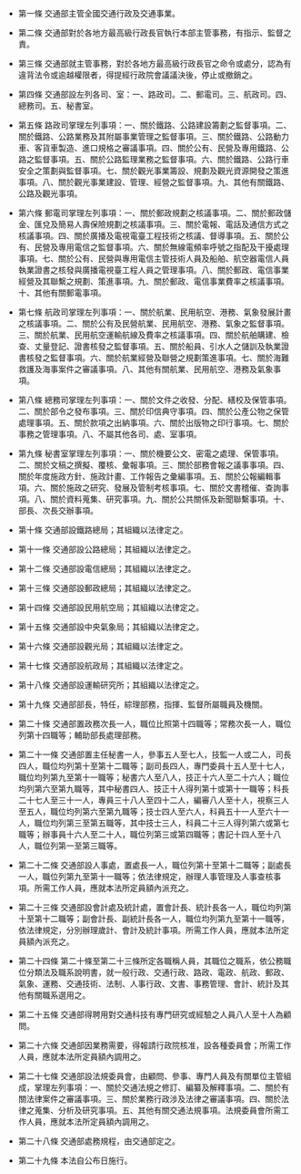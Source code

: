 * 第一條 交通部主管全國交通行政及交通事業。

* 第二條 交通部對於各地方最高級行政長官執行本部主管事務，有指示、監督之責。

* 第三條 交通部就主管事務，對於各地方最高級行政長官之命令或處分，認為有違背法令或逾越權限者，得提經行政院會議議決後，停止或撤銷之。

* 第四條 交通部設左列各司、室：一、路政司。二、郵電司。三、航政司。四、總務司。五、秘書室。

* 第五條 路政司掌理左列事項：一、關於鐵路、公路建設籌劃之監督事項。二、關於鐵路、公路業務及其附屬事業管理之監督事項。三、關於鐵路、公路動力車、客貨車製造、進口規格之審議事項。四、關於公有、民營及專用鐵路、公路之監督事項。五、關於公路監理業務之監督事項。六、關於鐵路、公路行車安全之策劃與監督事項。七、關於觀光事業籌設、規劃及觀光資源開發之策進事項。八、關於觀光事業建設、管理、經營之監督事項。九、其他有關鐵路、公路及觀光事項。

* 第六條 郵電司掌理左列事項：一、關於郵政規劃之核議事項。二、關於郵政儲金、匯兌及簡易人壽保險規劃之核議事項。三、關於電報、電話及通信方式之核議事項。四、關於廣播及電視電臺工程技術之核議、督導事項。五、關於公有、民營及專用電信之監督事項。六、關於無線電頻率呼號之指配及干擾處理事項。七、關於公有、民營與專用電信主管技術人員及船舶、航空器電信人員執業證書之核發與廣播電視臺工程人員之管理事項。八、關於郵政、電信事業經營及其聯繫之規劃、策進事項。九、關於郵政、電信事業費率之核議事項。十、其他有關郵電事項。

* 第七條 航政司掌理左列事項：一、關於航業、民用航空、港務、氣象發展計畫之核議事項。二、關於公有及民營航業、民用航空、港務、氣象之監督事項。三、關於航業、民用航空運輸航線及費率之核議事項。四、關於航舶購建、檢查、丈量登記、證書核發之監督事項。五、關於船員、引水人之儲訓及執業證書核發之監督事項。六、關於航業經營及聯營之規劃策進事項。七、關於海難救護及海事案件之審議事項。八、其他有關航業、民用航空、港務及氣象事項。

* 第八條 總務司掌理左列事項：一、關於文件之收發、分配、繕校及保管事項。二、關於部令之發布事項。三、關於印信典守事項。四、關於公產公物之保管處理事項。五、關於款項之出納事項。六、關於出版物之印行事項。七、關於事務之管理事項。八、不屬其他各司、處、室事項。

* 第九條 秘書室掌理左列事項：一、關於機要公文、密電之處理、保管事項。二、關於文稿之撰擬、覆核、彙報事項。三、關於部務會報之議事事項。四、關於年度施政方針、施政計畫、工作報告之彙編事項。五、關於公報編輯事項。六、關於施政之研究、發展及管制考核事項。七、關於文書稽催、查詢事項。八、關於資料蒐集、研究事項。九、關於公共關係及新聞聯繫事項。十、部長、次長交辦事項。

* 第十條 交通部設鐵路總局；其組織以法律定之。

* 第十一條 交通部設公路總局；其組織以法律定之。

* 第十二條 交通部設電信總局；其組織以法律定之。

* 第十三條 交通部設郵政總局；其組織以法律定之。

* 第十四條 交通部設民用航空局；其組織以法律定之。

* 第十五條 交通部設中央氣象局；其組織以法律定之。

* 第十六條 交通部設觀光局；其組織以法律定之。

* 第十七條 交通部設航政局；其組織以法律定之。

* 第十八條 交通部設運輸研究所；其組織以法律定之。

* 第十九條 交通部部長，特任，綜理部務，指揮、監督所屬職員及機關。

* 第二十條 交通部置政務次長一人，職位比照第十四職等；常務次長一人，職位列第十四職等；輔助部長處理部務。

* 第二十一條 交通部置主任秘書一人，參事五人至七人，技監一人或二人，司長四人，職位均列第十至第十二職等；副司長四人，專門委員十五人至十七人，職位均列第九至第十一職等；秘書六人至八人，技正十六人至二十六人；職位均列第六至第九職等，其中秘書四人、技正十人得列第十或第十一職等；科長二十七人至三十一人，專員三十八人至四十二人，編審八人至十人，視察三人至五人，職位均列第六至第九職等；技士四人至六人，科員五十一人至六十一人，職位均列第三至第五職等，其中技士三人，科員二十三人得列第六或第七職等；辦事員十六人至二十人，職位列第三或第四職等；書記十四人至十八人，職位列第一至第三職等。

* 第二十二條 交通部設人事處，置處長一人，職位列第十至第十二職等；副處長一人，職位列第九至第十一職等；依法律規定，辦理人事管理及人事查核事項。所需工作人員，應就本法所定員額內派充之。

* 第二十三條 交通部設會計處及統計處，置會計長、統計長各一人，職位均列第十至第十二職等；副會計長、副統計長各一人，職位均列第九至第十一職等，依法律規定，分別辦理歲計、會計及統計事項。所需工作人員，應就本法所定員額內派充之。

* 第二十四條 第二十條至第二十三條所定各職稱人員，其職位之職系，依公務職位分類法及職系說明書，就一般行政、交通行政、路政、電政、航政、郵政、氣象、運務、交通技術、法制、人事行政、文書、事務管理、會計、統計及其他有關職系選用之。

* 第二十五條 交通部得聘用對交通科技有專門研究或經驗之人員八人至十人為顧問。

* 第二十六條 交通部因業務需要，得報請行政院核准，設各種委員會；所需工作人員，應就本法所定員額內調用之。

* 第二十七條 交通部設法規委員會，由顧問、參事、專門人員及有關單位主管組成，掌理左列事項：一、關於交通法規之修訂、編纂及解釋事項。二、關於有關法律案件之審議事項。三、關於業務行政涉及法律之審議事項。四、關於法律之蒐集、分析及研究事項。五、其他有關交通法規事項。法規委員會所需工作人員，應就本法所定員額內調用之。

* 第二十八條 交通部處務規程，由交通部定之。

* 第二十九條 本法自公布日施行。

